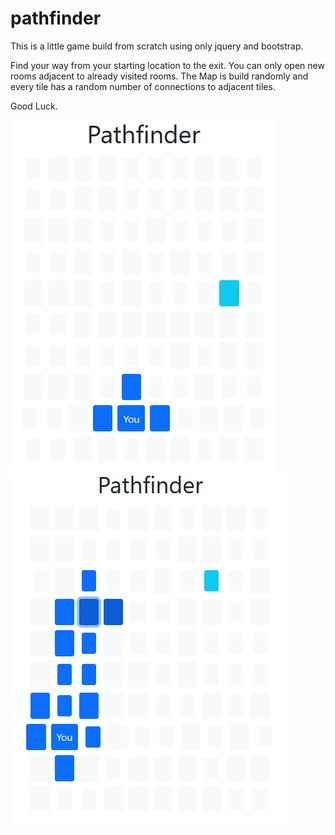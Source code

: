 # pathfinder
This is a little game build from scratch using only jquery and bootstrap. 

Find your way from your starting location to the exit. You can only open new rooms adjacent to already visited rooms.
The Map is build randomly and every tile has a random number of connections to adjacent tiles.

Good Luck.

![Starting Point](/example.png?raw=true "Starting Point")
![Exploring](/example2.png?raw=true "Exploring")